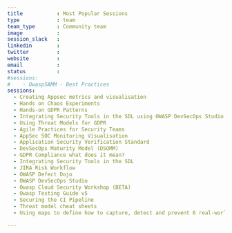 ```yaml
---
title           : Most Popular Sessions
type            : team
team_type       : Community team
image           :
session_slack   :
linkedin        :
twitter         :
website         :
email           :
status          :
#sessions:
#    - OwaspSAMM - Best Practices
sessions:
  - Creating Appsec metrics and visualisation
  - Hands on Chaos Experiments
  - Hands-on GDPR Patterns
  - Integrating Security Tools in the SDL using OWASP DevSecOps Studio
  - Using Threat Models for GDPR
  - Agile Practices for Security Teams
  - AppSec SOC Monitoring Visualisation
  - Application Security Verification Standard
  - DevSecOps Maturity Model (DSOMM)
  - GDPR Compliance what does it mean?
  - Integrating Security Tools in the SDL
  - JIRA Risk Workflow
  - OWASP Defect Dojo
  - OWASP DevSecOps Studio
  - Owasp Cloud Security Workshop (BETA)
  - Owasp Testing Guide v5
  - Securing the CI Pipeline
  - Threat model cheat sheets
  - Using maps to define how to capture, detect and prevent 6 real-world security incidents

---
```

